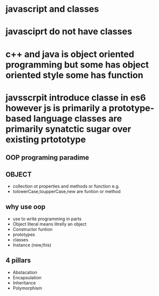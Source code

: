 # javascript and  classes
# javasciprt do not have classes
# c++ and java is object oriented programming but some has object oriented style some has function

# javsscrpit introduce classe in es6 however js is primarily a prototype-based language classes are primarily synatctic sugar over existing prtototype

## OOP programing paradime
## OBJECT
- collection ot properties and methods or function e.g.
- tolowerCase,toupperCase,new are funtion or method

## why use oop
- use to write programming in parts 
- Object literal means litrelly an object
- Constructor funtion
- prototypes
- classes
- Instance (new,this)


## 4 pillars
- Abstacation
- Encapsulation
- Inheritance
- Polymorphism

